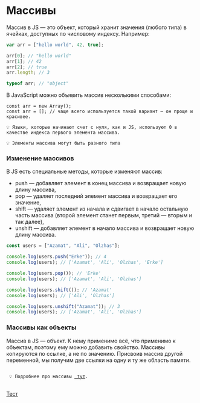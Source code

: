 # Массивы

Массив в JS — это объект, который хранит значения (любого типа) в ячейках, доступных по числовому индексу.
Например:

```jsx
var arr = ["hello world", 42, true];

arr[0]; // "hello world"
arr[1]; // 42
arr[2]; // true
arr.length; // 3

typeof arr; // "object"
```

В JavaScript можно объявить массив несколькими способами:

```
const arr = new Array();
const arr = []; // чаще всего используется такой вариант — он проще и красивее.
```

```
💡 Языки, которые начинают счет с нуля, как и JS, используют 0 в качестве индекса первого элемента массива.
```

```
💡 Элементы массива могут быть разного типа
```

### Изменение массивов

В JS есть специальные методы, которые изменяют массив:

- push — добавляет элемент в конец массива и возвращает новую длину массива,
- pop — удаляет последний элемент массива и возвращает его значение,
- shift — удаляет элемент из начала и сдвигает в начало остальную часть массива (второй элемент станет первым, третий — вторым и так далее),
- unshift — добавляет элемент в начало массива и возвращает новую длину массива.

```jsx
const users = ["Azamat", "Ali", "Olzhas"];

console.log(users.push("Erke")); // 4
console.log(users); // ['Azamat', 'Ali', 'Olzhas', 'Erke']

console.log(users.pop()); // 'Erke'
console.log(users); // ['Azamat', 'Ali', 'Olzhas']

console.log(users.shift()); // 'Azamat'
console.log(users); // ['Ali', 'Olzhas']

console.log(users.unshift("Azamat")); // 3
console.log(users); // ['Azamat', 'Ali', 'Olzhas']
```

### Массивы как объекты

Массив в JS — объект. К нему применимо всё, что применимо к объектам, поэтому ему можно добавить свойство.
Массивы копируются по ссылке, а не по значению. Присвоив массив другой переменной, мы получим две ссылки на одну и ту же область памяти.

<pre>
<code>
 💡 Подробнее про массивы <a href="https://developer.mozilla.org/ru/docs/Learn/JavaScript/First_steps/Arrays"> тут</a>.
</code>
</pre>

[Тест](./test-1.md)
